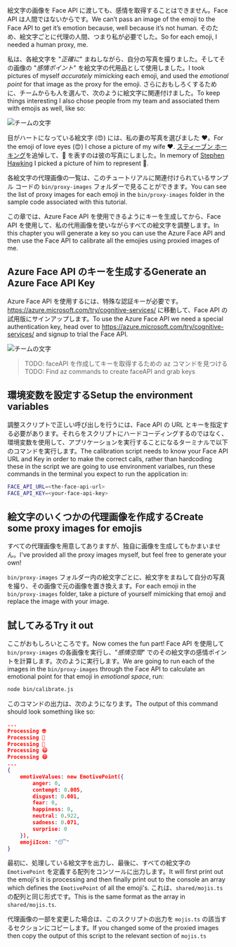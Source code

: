 <span data-ttu-id="9c4ed-101">絵文字の画像を Face API に渡しても、感情を取得することはできません。Face API は人間ではないからです。</span><span class="sxs-lookup"><span data-stu-id="9c4ed-101">We can’t pass an image of the emoji to the Face API to get it’s emotion because, well because it’s not human.</span></span> <span data-ttu-id="9c4ed-102">そのため、絵文字ごとに代理の人間、つまり私が必要でした。</span><span class="sxs-lookup"><span data-stu-id="9c4ed-102">So for each emoji, I needed a human proxy, me.</span></span>

<span data-ttu-id="9c4ed-103">私は、各絵文字を "_正確に_" まねしながら、自分の写真を撮りました。そしてその画像の "_感情ポイント_" を絵文字の代用品として使用しました。</span><span class="sxs-lookup"><span data-stu-id="9c4ed-103">I took pictures of myself _accurately_ mimicking each emoji, and used the _emotional point_ for that image as the proxy for the emoji.</span></span> <span data-ttu-id="9c4ed-104">さらにおもしろくするために、チームからも人を選んで、次のように絵文字に関連付けました。</span><span class="sxs-lookup"><span data-stu-id="9c4ed-104">To keep things interesting I also chose people from my team and associated them with emojis as well, like so:</span></span>

![チームの文字](/media-drafts/team.jpg)

<span data-ttu-id="9c4ed-106">目がハートになっている絵文字 (😍) には、私の妻の写真を選びました ❤️。</span><span class="sxs-lookup"><span data-stu-id="9c4ed-106">For the emoji of love eyes (😍) I chose a picture of my wife ❤️.</span></span> <span data-ttu-id="9c4ed-107">[スティーブン ホーキング](https://en.wikipedia.org/wiki/Stephen_Hawking)を追悼して、🤔 を表すのは彼の写真にしました。</span><span class="sxs-lookup"><span data-stu-id="9c4ed-107">In memory of [Stephen Hawking](https://en.wikipedia.org/wiki/Stephen_Hawking) I picked a picture of him to represent 🤔.</span></span>

<span data-ttu-id="9c4ed-108">各絵文字の代理画像の一覧は、このチュートリアルに関連付けられているサンプル コードの `bin/proxy-images` フォルダーで見ることができます。</span><span class="sxs-lookup"><span data-stu-id="9c4ed-108">You can see the list of proxy images for each emoji in the `bin/proxy-images` folder in the sample code associated with this tutorial.</span></span>

<span data-ttu-id="9c4ed-109">この章では、Azure Face API を使用できるようにキーを生成してから、Face API を使用して、私の代用画像を使いながらすべての絵文字を調整します。</span><span class="sxs-lookup"><span data-stu-id="9c4ed-109">In this chapter you will generate a key so you can use the Azure Face API and then use the Face API to calibrate all the emojies using proxied images of me.</span></span>

## <a name="generate-an-azure-face-api-key"></a><span data-ttu-id="9c4ed-110">Azure Face API のキーを生成する</span><span class="sxs-lookup"><span data-stu-id="9c4ed-110">Generate an Azure Face API Key</span></span>

<!-- To make calls to the Azure Face API we will need a special authorization key.

We are going to create one using the `az` CLI. -->

<span data-ttu-id="9c4ed-111">Azure Face API を使用するには、特殊な認証キーが必要です。 https://azure.microsoft.com/try/cognitive-services/ に移動して、Face API の試用版にサインアップします。</span><span class="sxs-lookup"><span data-stu-id="9c4ed-111">To use the Azure Face API we need a special authentication key, head over to https://azure.microsoft.com/try/cognitive-services/ and signup to trial the Face API.</span></span>

![チームの文字](/media-drafts/4.calibrating-emojis.get-face-api.png)

> <span data-ttu-id="9c4ed-113">TODO: faceAPI を作成してキーを取得するための az コマンドを見つける</span><span class="sxs-lookup"><span data-stu-id="9c4ed-113">TODO: Find az commands to create faceAPI and grab keys</span></span>

<!-- > NOTE the Azure Face API doesn't return the emotion information by default, we need to switch on this behavior by setting some query parameters, like so:
> https://westeurope.api.cognitive.microsoft.com/face/v1.0/detect?returnFaceId=false&returnFaceLandmarks=false&returnFaceAttributes=emotion -->

## <a name="setup-the-environment-variables"></a><span data-ttu-id="9c4ed-114">環境変数を設定する</span><span class="sxs-lookup"><span data-stu-id="9c4ed-114">Setup the environment variables</span></span>

<span data-ttu-id="9c4ed-115">調整スクリプトで正しい呼び出しを行うには、Face API の URL とキーを指定する必要があります。それらをスクリプトにハードコーディングするのではなく、環境変数を使用して、アプリケーションを実行することになるターミナルで以下のコマンドを実行します。</span><span class="sxs-lookup"><span data-stu-id="9c4ed-115">The calibration script needs to know your Face API URL and Key in order to make the correct calls, rather than hardcoding these in the script we are going to use environment varialbes, run these commands in the terminal you expect to run the application in:</span></span>

```bash
FACE_API_URL=<the-face-api-url>
FACE_API_KEY=<your-face-api-key>
```

<!-- > NOTE
> Don't forget to add the query param returnFaceAttributes=emotion to ensure the Face API returns emotion as well -->

## <a name="create-some-proxy-images-for-emojis"></a><span data-ttu-id="9c4ed-116">絵文字のいくつかの代理画像を作成する</span><span class="sxs-lookup"><span data-stu-id="9c4ed-116">Create some proxy images for emojis</span></span>

<span data-ttu-id="9c4ed-117">すべての代理画像を用意してありますが、独自に画像を生成してもかまいません。</span><span class="sxs-lookup"><span data-stu-id="9c4ed-117">I've provided all the proxy images myself, but feel free to generate your own!</span></span>

<span data-ttu-id="9c4ed-118">`bin/proxy-images` フォルダー内の絵文字ごとに、絵文字をまねして自分の写真を撮り、その画像で元の画像を置き換えます。</span><span class="sxs-lookup"><span data-stu-id="9c4ed-118">For each emoji in the `bin/proxy-images` folder, take a picture of yourself mimicking that emoji and replace the image with your image.</span></span>

## <a name="try-it-out"></a><span data-ttu-id="9c4ed-119">試してみる</span><span class="sxs-lookup"><span data-stu-id="9c4ed-119">Try it out</span></span>

<span data-ttu-id="9c4ed-120">ここがおもしろいところです。</span><span class="sxs-lookup"><span data-stu-id="9c4ed-120">Now comes the fun part!</span></span> <span data-ttu-id="9c4ed-121">Face API を使用して `bin/proxy-images` の各画像を実行し、"_感情空間_" でのその絵文字の感情ポイントを計算します。次のように実行します。</span><span class="sxs-lookup"><span data-stu-id="9c4ed-121">We are going to run each of the images in the `bin/proxy-images` through the Face API to calculate an emotional point for that emoji in _emotional space_, run:</span></span>

```bash
node bin/calibrate.js
```

<span data-ttu-id="9c4ed-122">このコマンドの出力は、次のようになります。</span><span class="sxs-lookup"><span data-stu-id="9c4ed-122">The output of this command should look something like so:</span></span>

```json
...
Processing 🤓
Processing 🤔
Processing 🦄
Processing 😃
Processing 😆
...
{
    emotiveValues: new EmotivePoint({
        anger: 0,
        contempt: 0.005,
        disgust: 0.001,
        fear: 0,
        happiness: 0,
        neutral: 0.922,
        sadness: 0.071,
        surprise: 0
    }),
    emojiIcon: "😴"
}
```

<span data-ttu-id="9c4ed-123">最初に、処理している絵文字を出力し、最後に、すべての絵文字の `EmotivePoint` を定義する配列をコンソールに出力します。</span><span class="sxs-lookup"><span data-stu-id="9c4ed-123">It will first print out the emoji's it is processing and then finally print out to the console an array which defines the `EmotivePoint` of all the emoji's.</span></span> <span data-ttu-id="9c4ed-124">これは、`shared/mojis.ts` の配列と同じ形式です。</span><span class="sxs-lookup"><span data-stu-id="9c4ed-124">This is the same format as the array in `shared/mojis.ts`.</span></span>

<span data-ttu-id="9c4ed-125">代理画像の一部を変更した場合は、このスクリプトの出力を `mojis.ts` の該当するセクションにコピーします。</span><span class="sxs-lookup"><span data-stu-id="9c4ed-125">If you changed some of the proxied images then copy the output of this script to the relevant section of `mojis.ts`</span></span>
